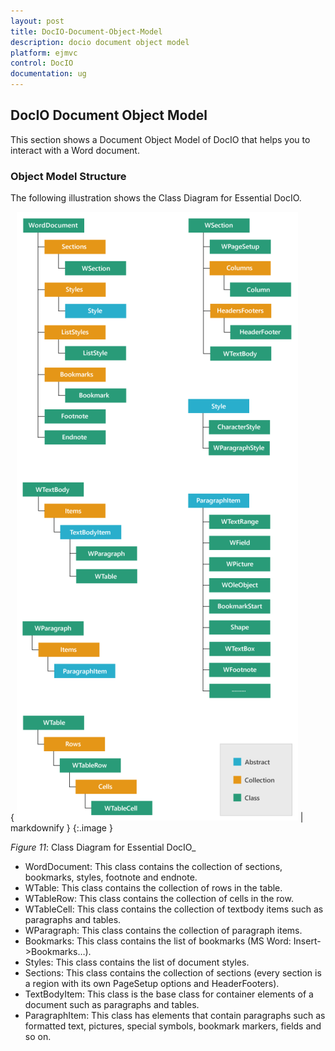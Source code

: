 ```yaml
---
layout: post
title: DocIO-Document-Object-Model
description: docio document object model
platform: ejmvc
control: DocIO
documentation: ug
---
```


## DocIO Document Object Model

This section shows a Document Object Model of DocIO that helps you to interact with a Word document.

### Object Model Structure

The following illustration shows the Class Diagram for Essential DocIO.

{ ![](DocIO-Document-Object-Model_images/DocIO-Document-Object-Model_img1.png) | markdownify }
{:.image }


_Figure_ _11_: Class Diagram for Essential DocIO_



* WordDocument: This class contains the collection of sections, bookmarks, styles, footnote and endnote.
* WTable: This class contains the collection of rows in the table.
* WTableRow: This class contains the collection of cells in the row.
* WTableCell: This class contains the collection of textbody items such as paragraphs and tables.
* WParagraph: This class contains the collection of paragraph items.
* Bookmarks: This class contains the list of bookmarks (MS Word: Insert->Bookmarks…).
* Styles: This class contains the list of document styles.
* Sections: This class contains the collection of sections (every section is a region with its own PageSetup options and HeaderFooters).
* TextBodyItem: This class is the base class for container elements of a document such as paragraphs and tables.
* ParagraphItem: This class has elements that contain paragraphs such as formatted text, pictures, special symbols, bookmark markers, fields and so on.
